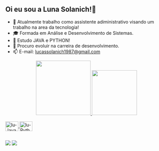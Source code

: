 ## Oi eu sou a Luna Solanich!👋



- 🔭 Atualmente trabalho como assistente adiministrativo visando um trabalho na area da tecnologia!
- 🎓 Formada em Análise e Desenvolvimento de Sistemas.
- 🌱 Estudo JAVA e PYTHON!
- 🤔 Procuro evoluir na carreira de desenvolvimento.
- 📫 E-mail: lucassolanich1987@gmail.com 
<div align="center">
  <a href="https://github.com/Snolaxluna">
  <img height="170em" src="https://github-readme-stats.vercel.app/api?username=Snolaxluna&show_icons=true&theme=dracula&include_all_commits=true&count_private=true"/>
  <img height="140em" src="https://github-readme-stats.vercel.app/api/top-langs/?username=Snolaxluna&layout=compact&langs_count=7&theme=dracula"/>
</div>
<div style="display: inline_block"><br>
  <img align="center" alt="lu-Java" height="30" width="40" src="https://cdn.jsdelivr.net/gh/devicons/devicon/icons/java/java-original.svg"> 
  <img align="center" alt="lu-Python" height="30" width="40" src="https://cdn.jsdelivr.net/gh/devicons/devicon@latest/icons/python/python-original.svg" />
</div>
  
  ##
 
<div> 
  <a href="https://instagram.com/snolaxluna" target="_blank"><img src="https://img.shields.io/badge/-Instagram-%23E4405F?style=for-the-badge&logo=instagram&logoColor=white" target="_blank"></a>
  <a href = "mailto:lucassolanich1987@gmail.com"><img src="https://img.shields.io/badge/-Gmail-%23333?style=for-the-badge&logo=gmail&logoColor=white" target="_blank"></a>
</div>
